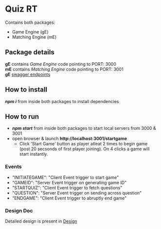 # Quiz RT 
Contains both packages: 
* Game Engine (gE) 
* Matching Engine (mE) 
 
## Package details
__gE__ contains _Game Engine_ code pointing to PORT: 3000  
__mE__ contains _Matching Engine_ code pointing to PORT: 3001  
__gE__ [swagger endpoints](http://localhost:3000/api-docs) 
 
## How to install 
___npm i___ from inside both packages to install dependencies 
 
## How to run 
* ___npm start___ from inside both packages to start local servers from 3000 & 3001  
* open browser & launch __http://localhost:3001/startgame__   
    -   Click 'Start Game' button as player atleat 2 times to begin game (post 20 secsonds of first player joining).
    On 4 clicks a game will start instantly.
 
### Events 
* "INITIATEGAME": "Client Event trigger to start game" 
* "GAMEID": "Server Event trigger on generating game ID" 
* "STARTQUIZ": "Client Event trigger to fetch questions" 
* "QUESTION": "Server Event trigger on sending across question" 
* "ENDGAME": "Client Event trigger to abruptly end game" 
 
### Design Doc 
Detailed design is present in [Design](https://www.draw.io/#Hkunalpunjrath%2Fquizrt-ge%2Fmaster%2FGameEngine) 
